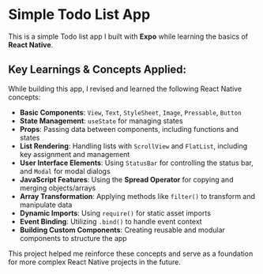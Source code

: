 # Simple Todo List App

This is a simple Todo list app I built with **Expo** while learning the basics of **React Native**.

## Key Learnings & Concepts Applied:
While building this app, I revised and learned the following React Native concepts:

- **Basic Components**: `View`, `Text`, `StyleSheet`, `Image`, `Pressable`, `Button`
- **State Management**: `useState` for managing states
- **Props**: Passing data between components, including functions and states
- **List Rendering**: Handling lists with `ScrollView` and `FlatList`, including key assignment and management
- **User Interface Elements**: Using `StatusBar` for controlling the status bar, and `Modal` for modal dialogs
- **JavaScript Features**: Using the **Spread Operator** for copying and merging objects/arrays
- **Array Transformation**: Applying methods like `filter()` to transform and manipulate data
- **Dynamic Imports**: Using `require()` for static asset imports
- **Event Binding**: Utilizing `.bind()` to handle event context
- **Building Custom Components**: Creating reusable and modular components to structure the app

This project helped me reinforce these concepts and serve as a foundation for more complex React Native projects in the future.
